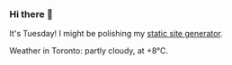 ### Hi there :wave:

It's Tuesday! I might be polishing my [static site generator](https://github.com/bewuethr/pandoc-bash-blog).

Weather in Toronto: partly cloudy, at +8°C.

